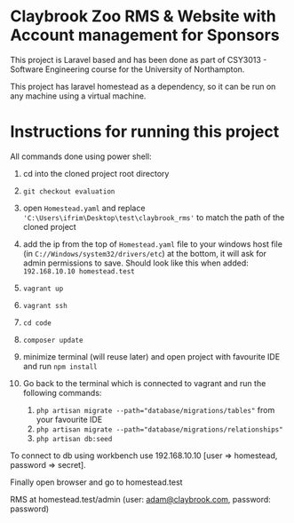 # Claybrook Zoo RMS & Website with Account management for Sponsors

This project is Laravel based and has been done as part of CSY3013 - Software Engineering course for the University of Northampton.

This project has laravel homestead as a dependency, so it can be run on any machine using a virtual machine.

# Instructions for running this project

All commands done using power shell:

1. cd into the cloned project root directory
2. ```git checkout evaluation```
3. open ```Homestead.yaml``` and replace ```'C:\Users\ifrim\Desktop\test\claybrook_rms'``` to match the path of the cloned project
4. add the ip from the top of ```Homestead.yaml``` file to your windows host file (in ```C://Windows/system32/drivers/etc```) at the bottom, it will ask for admin permissions to save. Should look like this when added: ```192.168.10.10 homestead.test```
5. ```vagrant up```
6. ```vagrant ssh```
7. ```cd code```
8. ```composer update```
9. minimize terminal (will reuse later) and open project with favourite IDE and run ```npm install```
10. Go back to the terminal which is connected to vagrant and run the following commands:

	1. ```php artisan migrate --path="database/migrations/tables"``` from your favourite IDE
	2. ```php artisan migrate --path="database/migrations/relationships"```
	3. ```php artisan db:seed```
	
To connect to db using workbench use 192.168.10.10 [user => homestead, password => secret].

Finally open browser and go to homestead.test

RMS at homestead.test/admin (user: adam@claybrook.com, password: password)